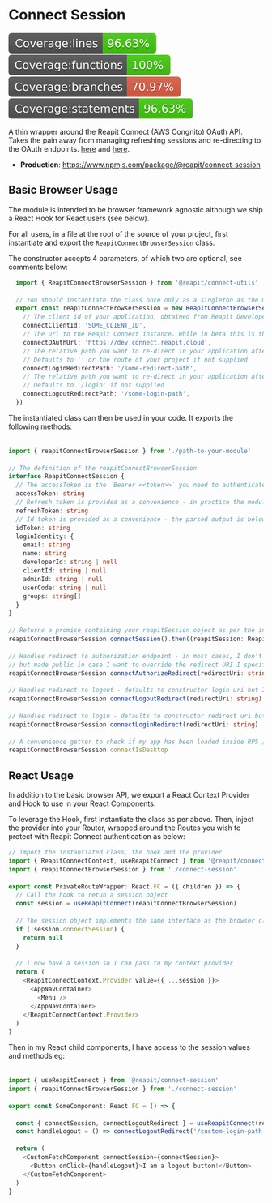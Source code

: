 # Connect Session

![lines](./src/tests/badges/badge-lines.svg) ![functions](./src/tests/badges/badge-functions.svg) ![branches](./src/tests/badges/badge-branches.svg) ![statements](./src/tests/badges/badge-statements.svg)

A thin wrapper around the Reapit Connect (AWS Congnito) OAuth API. Takes the pain away from managing refreshing sessions and re-directing to the OAuth endpoints. [here](https://foundations-documentation.reapit.cloud/api/web#connect-session) and [here](https://foundations-documentation.reapit.cloud/open-source/packages#connect-session).

- **Production**: https://www.npmjs.com/package/@reapit/connect-session

## Basic Browser Usage

The module is intended to be browser framework agnostic although we ship a React Hook for React users (see below).

For all users, in a file at the root of the source of your project, first instantiate and export the `ReapitConnectBrowserSession` class.

The constructor accepts 4 parameters, of which two are optional, see comments below:

```ts
  import { ReapitConnectBrowserSession } from '@reapit/connect-utils'

  // You should instantiate the class once only as a singleton as the module manages it's own state
  export const reapitConnectBrowserSession = new ReapitConnectBrowserSession({
    // The client id of your application, obtained from Reapit Developer Portal
    connectClientId: 'SOME_CLIENT_ID',
    // The url to the Reapit Connect instance. While in beta this is the below URL but will need to be context aware in full prod/
    connectOAuthUrl: 'https://dev.connect.reapit.cloud',
    // The relative path you want to re-direct in your application after a successful login. You will have supplied this when you registered your app.
    // Defaults to '' or the route of your project if not supplied
    connectLoginRedirectPath: '/some-redirect-path',
    // The relative path you want to re-direct in your application after a successful logout. You will have supplied this when you registered your app.
    // Defaults to '/login' if not supplied
    connectLogoutRedirectPath: '/some-login-path',
  })
```

The instantiated class can then be used in your code. It exports the following methods:

```ts

import { reapitConnectBrowserSession } from './path-to-your-module'

// The definition of the reapitConnectBrowserSession
interface ReapitConnectSession {
  // The accessToken is the `Bearer <<token>>` you need to authenticate against the platform API.
  accessToken: string
  // Refresh token is provided as a convenience - in practice the module handle's refreshing and caching of your session out the box
  refreshToken: string
  // Id token is provided as a convenience - the parsed output is below in the loginIdentity object below
  idToken: string
  loginIdentity: {
    email: string
    name: string
    developerId: string | null
    clientId: string | null
    adminId: string | null
    userCode: string | null
    groups: string[]
  }
}

// Returns a promise containing your reapitSession object as per the interface above
reapitConnectBrowserSession.connectSession().then((reapitSession: ReapitConnectSession) => reapitSession)

// Handles redirect to authorization endpoint - in most cases, I don't need to call in my app as handled by the module
// but made public in case I want to override the redirect URI I specified in the constructor
reapitConnectBrowserSession.connectAuthorizeRedirect(redirectUri: string)

// Handles redirect to logout - defaults to constructor login uri but I can override if I like.
reapitConnectBrowserSession.connectLogoutRedirect(redirectUri: string)

// Handles redirect to login - defaults to constructor redirect uri but I can override if I like.
reapitConnectBrowserSession.connectLoginRedirect(redirectUri: string)

// A convenience getter to check if my app has been loaded inside RPS / Desktop / Agency Cloud
reapitConnectBrowserSession.connectIsDesktop
```

## React Usage

In addition to the basic browser API, we export a React Context Provider and Hook to use in your React Components.

To leverage the Hook, first instantiate the class as per above. Then, inject the provider into your Router, wrapped around the Routes you wish to protect with Reapit Connect authentication as below: 

```ts 
// import the instantiated class, the hook and the provider
import { ReapitConnectContext, useReapitConnect } from '@reapit/connect-session'
import { reapitConnectBrowserSession } from './connect-session'

export const PrivateRouteWrapper: React.FC = ({ children }) => {
  // Call the hook to retun a session object
  const session = useReapitConnect(reapitConnectBrowserSession)

  // The session object implements the same interface as the browser class with the exception that the connectSession promise is handled wrapped in a useEffect hook and so is just an objecy or null. Here I return null from the component while I am fetching a session
  if (!session.connectSession) {
    return null
  }

  // I now have a session so I can pass to my context provider
  return (
    <ReapitConnectContext.Provider value={{ ...session }}>
      <AppNavContainer>
        <Menu />
      </AppNavContainer>
    </ReapitConnectContext.Provider>
  )
}

```

Then in my React child components, I have access to the session values and methods eg:

```ts

import { useReapitConnect } from '@reapit/connect-session'
import { reapitConnectBrowserSession } from './connect-session'

export const SomeComponent: React.FC = () => {

  const { connectSession, connectLogoutRedirect } = useReapitConnect(reapitConnectBrowserSession)
  const handleLogout = () => connectLogoutRedirect('/custom-login-path') // Optional path param

  return (
    <CustomFetchComponent connectSession={connectSession}>
      <Button onClick={handleLogout}>I am a logout button!</Button>
    </CustomFetchComponent>
  )
}

```